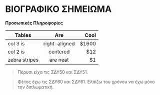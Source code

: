 # ΒΙΟΓΡΑΦΙΚΟ ΣΗΜΕΙΩΜΑ

**Προσωπικές Πληροφορίες**



| Tables        | Are           | Cool  |
| ------------- |:-------------:| -----:|
| col 3 is      | right-aligned | $1600 |
| col 2 is      | centered      |   $12 |
| zebra stripes | are neat      |    $1 |

> Πέρυσι είχα τις ΣΔΥ50 και ΣΔΥ51.

> Φέτος έχω τις ΣΔΥ60 και ΣΔΥ61.
> Ελπίζω του χρόνου να έχω μόνο την διπλωματική.

